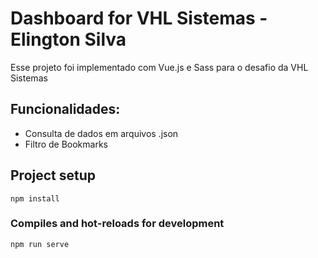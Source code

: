 # Dashboard for VHL Sistemas - Elington Silva

Esse projeto foi implementado com Vue.js e Sass para o desafio da VHL Sistemas

## Funcionalidades:
- Consulta de dados em arquivos .json
- Filtro de Bookmarks

## Project setup
```
npm install
```

### Compiles and hot-reloads for development
```
npm run serve
```
